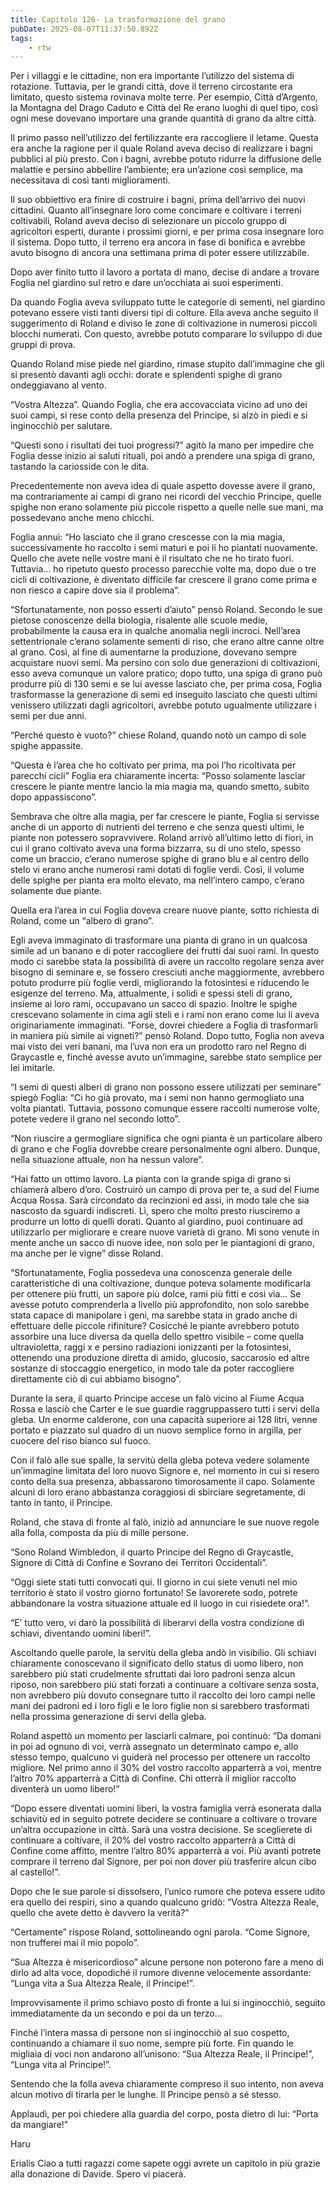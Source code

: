 ```yaml
---
title: Capitolo 126- La trasformazione del grano
pubDate: 2025-08-07T11:37:50.892Z
tags:
    - rtw
---
```







Per i villaggi e le cittadine, non era importante l’utilizzo del sistema di rotazione. Tuttavia, per le grandi città, dove il terreno circostante era limitato, questo sistema rovinava molte terre. Per esempio, Città d’Argento, la Montagna del Drago Caduto e Città del Re erano luoghi di quel tipo, così ogni mese dovevano importare una grande quantità di grano da altre città.


Il primo passo nell’utilizzo del fertilizzante era raccogliere il letame. Questa era anche la ragione per il quale Roland aveva deciso di realizzare i bagni pubblici al più presto. Con i bagni, avrebbe potuto ridurre la diffusione delle malattie e persino abbellire l’ambiente; era un’azione così semplice, ma necessitava di così tanti miglioramenti.


Il suo obbiettivo era finire di costruire i bagni, prima dell’arrivo dei nuovi cittadini. Quanto all’insegnare loro come concimare e coltivare i terreni coltivabili, Roland aveva deciso di selezionare un piccolo gruppo di agricoltori esperti, durante i prossimi giorni, e per prima cosa insegnare loro il sistema. Dopo tutto, il terreno era ancora in fase di bonifica e avrebbe avuto bisogno di ancora una settimana prima di poter essere utilizzabile.


Dopo aver finito tutto il lavoro a portata di mano, decise di andare a trovare Foglia nel giardino sul retro e dare un’occhiata ai suoi esperimenti.


Da quando Foglia aveva sviluppato tutte le categorie di sementi, nel giardino potevano essere visti tanti diversi tipi di colture. Ella aveva anche seguito il suggerimento di Roland e diviso le zone di coltivazione in numerosi piccoli blocchi numerati. Con questo, avrebbe potuto comparare lo sviluppo di due gruppi di prova.


Quando Roland mise piede nel giardino, rimase stupito dall’immagine che gli si presentò davanti agli occhi: dorate e splendenti spighe di grano ondeggiavano al vento.


“Vostra Altezza”. Quando Foglia, che era accovacciata vicino ad uno dei suoi campi, si rese conto della presenza del Principe, si alzò in piedi e si inginocchiò per salutare.


“Questi sono i risultati dei tuoi progressi?” agitò la mano per impedire che Foglia desse inizio ai saluti rituali, poi andò a prendere una spiga di grano, tastando la cariosside con le dita.


Precedentemente non aveva idea di quale aspetto dovesse avere il grano, ma contrariamente ai campi di grano nei ricordi del vecchio Principe, quelle spighe non erano solamente più piccole rispetto a quelle nelle sue mani, ma possedevano anche meno chicchi.


Foglia annuì: “Ho lasciato che il grano crescesse con la mia magia, successivamente ho raccolto i semi maturi e poi li ho piantati nuovamente. Quello che avete nelle vostre mani è il risultato che ne ho tirato fuori. Tuttavia… ho ripetuto questo processo parecchie volte ma, dopo due o tre cicli di coltivazione, è diventato difficile far crescere il grano come prima e non riesco a capire dove sia il problema”.


“Sfortunatamente, non posso esserti d’aiuto” pensò Roland. Secondo le sue pietose conoscenze della biologia, risalente alle scuole medie, probabilmente la causa era in qualche anomalia negli incroci. Nell’area settentrionale c’erano solamente sementi di riso, che erano altre canne oltre al grano. Così, al fine di aumentarne la produzione, dovevano sempre acquistare nuovi semi. Ma persino con solo due generazioni di coltivazioni, esso aveva comunque un valore pratico; dopo tutto, una spiga di grano può produrre più di 130 semi e se lui avesse lasciato che, per prima cosa, Foglia trasformasse la generazione di semi ed inseguito lasciato che questi ultimi venissero utilizzati dagli agricoltori, avrebbe potuto ugualmente utilizzare i semi per due anni.


“Perché questo è vuoto?” chiese Roland, quando notò un campo di sole spighe appassite.


“Questa è l’area che ho coltivato per prima, ma poi l’ho ricoltivata per parecchi cicli” Foglia era chiaramente incerta: “Posso solamente lasciar crescere le piante mentre lancio la mia magia ma, quando smetto, subito dopo appassiscono”.


Sembrava che oltre alla magia, per far crescere le piante, Foglia si servisse anche di un apporto di nutrienti del terreno e che senza questi ultimi, le piante non potessero sopravvivere. Roland arrivò all’ultimo letto di fiori, in cui il grano coltivato aveva una forma bizzarra, su di uno stelo, spesso come un braccio, c’erano numerose spighe di grano blu e al centro dello stelo vi erano anche numerosi rami dotati di foglie verdi. Così, il volume delle spighe per pianta era molto elevato, ma nell’intero campo, c’erano solamente due piante.


Quella era l’area in cui Foglia doveva creare nuove piante, sotto richiesta di Roland, come un “albero di grano”.


Egli aveva immaginato di trasformare una pianta di grano in un qualcosa simile ad un banano e di poter raccogliere dei frutti dai suoi rami. In questo modo ci sarebbe stata la possibilità di avere un raccolto regolare senza aver bisogno di seminare e, se fossero cresciuti anche maggiormente, avrebbero potuto produrre più foglie verdi, migliorando la fotosintesi e riducendo le esigenze del terreno. Ma, attualmente, i solidi e spessi steli di grano, insieme ai loro rami, occupavano un sacco di spazio. Inoltre le spighe crescevano solamente in cima agli steli e i rami non erano come lui li aveva originariamente immaginati. “Forse, dovrei chiedere a Foglia di trasformarli in maniera più simile ai vigneti?” pensò Roland. Dopo tutto, Foglia non aveva mai visto dei veri banani, ma l’uva non era un prodotto raro nel Regno di Graycastle e, finché avesse avuto un’immagine, sarebbe stato semplice per lei imitarle.


“I semi di questi alberi di grano non possono essere utilizzati per seminare” spiegò Foglia: “Ci ho già provato, ma i semi non hanno germogliato una volta piantati. Tuttavia, possono comunque essere raccolti numerose volte, potete vedere il grano nel secondo lotto”.


“Non riuscire a germogliare significa che ogni pianta è un particolare albero di grano e che Foglia dovrebbe creare personalmente ogni albero. Dunque, nella situazione attuale, non ha nessun valore”.


“Hai fatto un ottimo lavoro. La pianta con la grande spiga di grano si chiamerà albero d’oro. Costruirò un campo di prova per te, a sud del Fiume Acqua Rossa. Sarà circondato da recinzioni ed assi, in modo tale che sia nascosto da sguardi indiscreti. Lì, spero che molto presto riusciremo a produrre un lotto di quelli dorati. Quanto al giardino, puoi continuare ad utilizzarlo per migliorare e creare nuove varietà di grano. Mi sono venute in mente anche un sacco di nuove idee, non solo per le piantagioni di grano, ma anche per le vigne” disse Roland.


“Sfortunatamente, Foglia possedeva una conoscenza generale delle caratteristiche di una coltivazione, dunque poteva solamente modificarla per ottenere più frutti, un sapore più dolce, rami più fitti e così via… Se avesse potuto comprenderla a livello più approfondito, non solo sarebbe stata capace di manipolare i geni, ma sarebbe stata in grado anche di effettuare delle piccole rifiniture? Cosicché le piante avrebbero potuto assorbire una luce diversa da quella dello spettro visibile – come quella ultravioletta, raggi x e persino radiazioni ionizzanti per la fotosintesi, ottenendo una produzione diretta di amido, glucosio, saccarosio ed altre sostanze di stoccaggio energetico, in modo tale da poter raccogliere direttamente ciò di cui abbiamo bisogno”.


Durante la sera, il quarto Principe accese un falò vicino al Fiume Acqua Rossa e lasciò che Carter e le sue guardie raggruppassero tutti i servi della gleba. Un enorme calderone, con una capacità superiore ai 128 litri, venne portato e piazzato sul quadro di un nuovo semplice forno in argilla, per cuocere del riso bianco sul fuoco.


Con il falò alle sue spalle, la servitù della gleba poteva vedere solamente un’immagine limitata del loro nuovo Signore e, nel momento in cui si resero conto della sua presenza, abbassarono timorosamente il capo. Solamente alcuni di loro erano abbastanza coraggiosi di sbirciare segretamente, di tanto in tanto, il Principe.


Roland, che stava di fronte al falò, iniziò ad annunciare le sue nuove regole alla folla, composta da più di mille persone.


“Sono Roland Wimbledon, il quarto Principe del Regno di Graycastle, Signore di Città di Confine e Sovrano dei Territori Occidentali”.


“Oggi siete stati tutti convocati qui. Il giorno in cui siete venuti nel mio territorio è stato il vostro giorno fortunato! Se lavorerete sodo, potrete abbandonare la vostra situazione attuale ed il luogo in cui risiedete ora!”.


“E’ tutto vero, vi darò la possibilità di liberarvi della vostra condizione di schiavi, diventando uomini liberi!”.


Ascoltando quelle parole, la servitù della gleba andò in visibilio. Gli schiavi chiaramente conoscevano il significato dello status di uomo libero, non sarebbero più stati crudelmente sfruttati dai loro padroni senza alcun riposo, non sarebbero più stati forzati a continuare a coltivare senza sosta, non avrebbero più dovuto consegnare tutto il raccolto dei loro campi nelle mani dei padroni ed i loro figli e le loro figlie non si sarebbero trasformati nella prossima generazione di servi della gleba.


Roland aspettò un momento per lasciarli calmare, poi continuò: “Da domani in poi ad ognuno di voi, verrà assegnato un determinato campo e, allo stesso tempo, qualcuno vi guiderà nel processo per ottenere un raccolto migliore. Nel primo anno il 30% del vostro raccolto apparterrà a voi, mentre l’altro 70% apparterrà a Città di Confine. Chi otterrà il miglior raccolto diventerà un uomo libero!”


“Dopo essere diventati uomini liberi, la vostra famiglia verrà esonerata dalla schiavitù ed in seguito potrete decidere se continuare a coltivare o trovare un’altra occupazione in città. Sarà una vostra decisione. Se sceglierete di continuare a coltivare, il 20% del vostro raccolto apparterrà a Città di Confine come affitto, mentre l’altro 80% apparterrà a voi. Più avanti potrete comprare il terreno dal Signore, per poi non dover più trasferire alcun cibo al castello!”.


Dopo che le sue parole si dissolsero, l’unico rumore che poteva essere udito era quello dei respiri, sino a quando qualcuno gridò: “Vostra Altezza Reale, quello che avete detto è davvero la verità?”


“Certamente” rispose Roland, sottolineando ogni parola. “Come Signore, non trufferei mai il mio popolo”.


“Sua Altezza è misericordioso” alcune persone non poterono fare a meno di dirlo ad alta voce, dopodiché il rumore divenne velocemente assordante: “Lunga vita a Sua Altezza Reale, il Principe!”.


Improvvisamente il primo schiavo posto di fronte a lui si inginocchiò, seguito immediatamente da un secondo e poi da un terzo…


Finché l’intera massa di persone non si inginocchiò al suo cospetto, continuando a chiamare il suo nome, sempre più forte. Fin quando le migliaia di voci non andarono all’unisono: “Sua Altezza Reale, il Principe!”, “Lunga vita al Principe!”.


Sentendo che la folla aveva chiaramente compreso il suo intento, non aveva alcun motivo di tirarla per le lunghe. Il Principe pensò a sé stesso.


Applaudì, per poi chiedere alla guardia del corpo, posta dietro di lui: “Porta da mangiare!”






Haru










 Erialis Ciao a tutti ragazzi come sapete oggi avrete un capitolo in più grazie alla donazione di Davide. Spero vi piacerà. 
                                


                                



